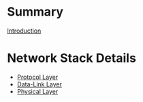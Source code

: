# Summary

[Introduction](introduction.md)

# Network Stack Details

- [Protocol Layer](./protocol_layer.md)
- [Data-Link Layer](./data_link_layer.md)
- [Physical Layer](./physical_layer.md)
